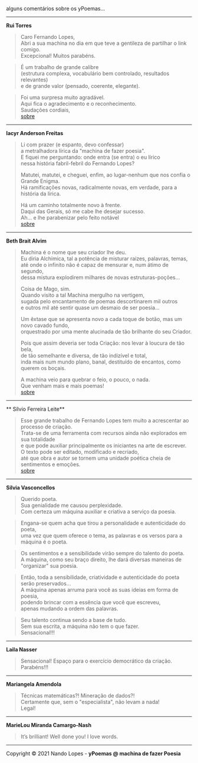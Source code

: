 alguns comentários sobre os yPoemas...  
___  

**Rui Torres**  
> Caro Fernando Lopes,  
> Abri a sua machina no dia em que teve a gentileza de partilhar o link comigo.  
> Excepcional! Muitos parabéns.  

> É um trabalho de grande calibre  
> (estrutura complexa, vocabulário bem controlado, resultados relevantes)  
> e de grande valor (pensado, coerente, elegante).  

> Foi uma surpresa muito agradável.  
> Aqui fica o agradecimento e o reconhecimento.  
> Saudações cordiais,  
[sobre](http://telepoesis.net/)  
___  

**Iacyr Anderson Freitas**  
> Li com prazer (e espanto, devo confessar)  
> a metralhadora lírica da "machina de fazer poesia".  
> E fiquei me perguntando: onde entra (se entra) o eu lírico  
> nessa história fabril-febril do Fernando Lopes?  
> 
> Matutei, matutei, e cheguei, enfim, ao lugar-nenhum que nos confia o Grande Enigma.  
> Há ramificações novas, radicalmente novas, em verdade, para a história da lírica.  
> 
> Há um caminho totalmente novo à frente.  
> Daqui das Gerais, só me cabe lhe desejar sucesso.  
> Ah... e lhe parabenizar pelo feito notável  
[sobre](http://www.algumapoesia.com.br/poesia3/poesianet373.htm)  
___  

**Beth Brait Alvim**  
> Machina é o nome que seu criador lhe deu.  
> Eu diria Alchimica, tal a potência de misturar raizes, palavras, temas,  
> até onde o infinito não é capaz de mensurar e, num átimo de segundo,  
> dessa mistura explodirem milhares de novas estruturas-poções...  
> 
> Coisa de Mago, sim.  
> Quando visito a tal Machina mergulho na vertigem,  
> sugada pelo encantamento de poemas descortinarem mil outros  
> e outros mil até sentir quase um desmaio de ser poesia...  
> 
> Um êxtase que se apresenta novo a cada toque de botão, mas um novo cavado fundo,  
> orquestrado por uma mente alucinada de tão brilhante do seu Criador.  
> 
> Pois que assim deveria ser toda Criação: nos levar à loucura de tão bela,  
> de tão semelhante e diversa, de tão indizível e total,  
> inda mais num mundo plano, banal, destituído de encantos, como querem os boçais.  
> 
> A machina veio para quebrar o feio, o pouco, o nada.  
> Que venham mais e mais poemas!  
[sobre](https://www.editorapatua.com.br/produto/24326/a-febre-e-a-mariposa-de-beth-brait-alvim)
___  

** Sílvio Ferreira Leite**  
> Esse grande trabalho de Fernando Lopes tem muito a acrescentar ao processo de criação.  
> Trata-se de uma ferramenta com recursos ainda não explorados em sua totalidade  
> e que pode auxiliar principalmente os iniciantes na arte de escrever.  
> O texto pode ser editado, modificado e recriado,  
> até que obra e autor se tornem uma unidade poética cheia de sentimentos e emoções.  
[sobre](https://x.facebook.com/silvioferreiraleitee)  
___  

**Silvia Vasconcellos**  
> Querido poeta.  
> Sua genialidade me causou perplexidade.  
> Com certeza um máquina auxiliar e criativa a serviço da poesia.  

> Engana-se quem acha que tirou a personalidade e autenticidade do poeta,  
> uma vez que quem oferece o tema, as palavras e os versos para a máquina é o poeta.  

> Os sentimentos e a sensibilidade virão sempre do talento do poeta.  
> A máquina, como seu braço direito, lhe dará diversas maneiras de "organizar" sua poesia.  

> Então, toda a sensibilidade, criatividade e autenticidade do poeta serão preservados...  
> A máquina apenas arruma para você as suas ideias em forma de poesia,  
> podendo  brincar com a essência que você que escreveu,  
> apenas mudando a ordem das palavras.  

> Seu talento continua sendo a base de tudo.  
> Sem sua escrita, a máquina não tem o que fazer.  
> Sensacional!!!  
___  

**Laila Nasser**  
> Sensacional! Espaço para o exercício democrático da criação. Parabéns!!!  
___  

**Mariangela Amendola**  
> Técnicas matemáticas?! Mineração de dados?!  
> Certamente que, sem o "especialista", não levam a nada!  
> Legal!  
___  

**MarieLou Miranda Camargo-Nash**  
> It’s brilliant! Well done you! I love words.  
___  

Copyright © 2021 Nando Lopes - **yPoemas @ machina de fazer Poesia**